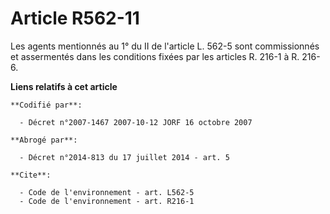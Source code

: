# Article R562-11

Les agents mentionnés au 1° du II de l'article L. 562-5 sont commissionnés et assermentés dans les conditions fixées par les
articles R. 216-1 à R. 216-6.

**Liens relatifs à cet article**

	**Codifié par**:

	  - Décret n°2007-1467 2007-10-12 JORF 16 octobre 2007

	**Abrogé par**:

	  - Décret n°2014-813 du 17 juillet 2014 - art. 5

	**Cite**:

	  - Code de l'environnement - art. L562-5
	  - Code de l'environnement - art. R216-1
